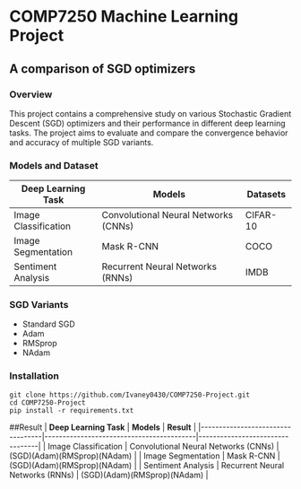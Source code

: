 # COMP7250 Machine Learning Project
## A comparison of SGD optimizers

### Overview
This project contains a comprehensive study on various Stochastic Gradient Descent (SGD) optimizers and their performance in different deep learning tasks. The project aims to evaluate and compare the convergence behavior and accuracy of multiple SGD variants.

### Models and Dataset
| **Deep Learning Task**          | **Models**                         | **Datasets**            |
|----------------------------------|------------------------------------------|---------------------------------|
| Image Classification             | Convolutional Neural Networks (CNNs)    | CIFAR-10    |
| Image Segmentation               | Mask R-CNN                       | COCO  |
| Sentiment Analysis               | Recurrent Neural Networks (RNNs)  | IMDB |
  
### SGD Variants 
  - Standard SGD
  - Adam
  - RMSprop
  - NAdam

### Installation
```
git clone https://github.com/Ivaney0430/COMP7250-Project.git
cd COMP7250-Project
pip install -r requirements.txt
```

##Result
| **Deep Learning Task**          | **Models**                         | **Result**            |
|----------------------------------|------------------------------------------|---------------------------------|
| Image Classification             | Convolutional Neural Networks (CNNs)    | (SGD)(Adam)(RMSprop)(NAdam)   |
| Image Segmentation               | Mask R-CNN                       | (SGD)(Adam)(RMSprop)(NAdam)  |
| Sentiment Analysis               | Recurrent Neural Networks (RNNs)  | (SGD)(Adam)(RMSprop)(NAdam) |


